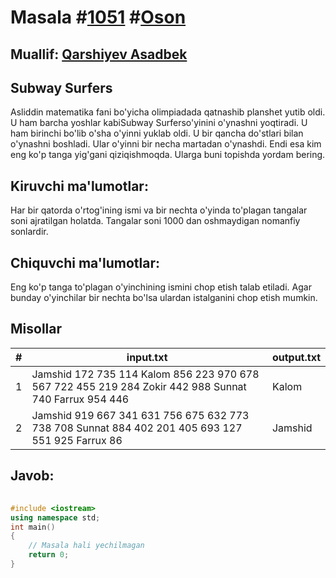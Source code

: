 
<h1>Masala #<a href="https://robocontest.uz/tasks/1051">1051</a> #<a href="https://robocontest.uz/tasks?category=1">Oson</a></h1>
<h2> Muallif: <a href="https://robocontest.uz/profile/asadbek">Qarshiyev Asadbek</a></h2>
<h2>Subway Surfers</h2>
<p>Asliddin matematika fani bo'yicha olimpiadada qatnashib planshet yutib oldi. U ham barcha yoshlar kabiSubway Surferso'yinini o'ynashni yoqtiradi. U ham birinchi bo'lib o'sha o'yinni yuklab oldi. U bir qancha do'stlari bilan o'ynashni boshladi. Ular o'yinni bir necha martadan o'ynashdi. Endi esa kim eng ko'p tanga yig'gani qiziqishmoqda. Ularga buni topishda yordam bering.</p>
<h2>Kiruvchi ma'lumotlar:</h2>
<p>Har bir qatorda o'rtog'ining ismi va bir nechta o'yinda to'plagan tangalar soni ajratilgan holatda. Tangalar soni 1000 dan oshmaydigan nomanfiy sonlardir.</p>
<h2>Chiquvchi ma'lumotlar:</h2>
<p>Eng ko'p tanga to'plagan o'yinchining ismini chop etish talab etiladi. Agar bunday o'yinchilar bir nechta bo'lsa ulardan istalganini chop etish mumkin.</p>
<h2>Misollar</h2>
<table>
    <thead>
        <tr>
            <th>#</th>
            <th>input.txt</th>
            <th>output.txt</th>
        </tr>
    </thead>
    <tbody>
            <tr>
                <td>1</td>
                <td>Jamshid 172 735 114 
Kalom 856 223 970 678 567 722 455 219 284 
Zokir 442 988 
Sunnat 740 
Farrux 954 446</td>
                <td>Kalom</td>
            </tr>
            <tr>
                <td>2</td>
                <td>Jamshid 919 667 341 631 756 675 632 773 738 708 
Sunnat 884 402 201 405 693 127 551 925 
Farrux 86</td>
                <td>Jamshid</td>
            </tr>
    </tbody>
    </table>
    
<h2>Javob:</h2>

######
```cpp
#include <iostream>
using namespace std;
int main()
{
    // Masala hali yechilmagan
    return 0;
}
```
